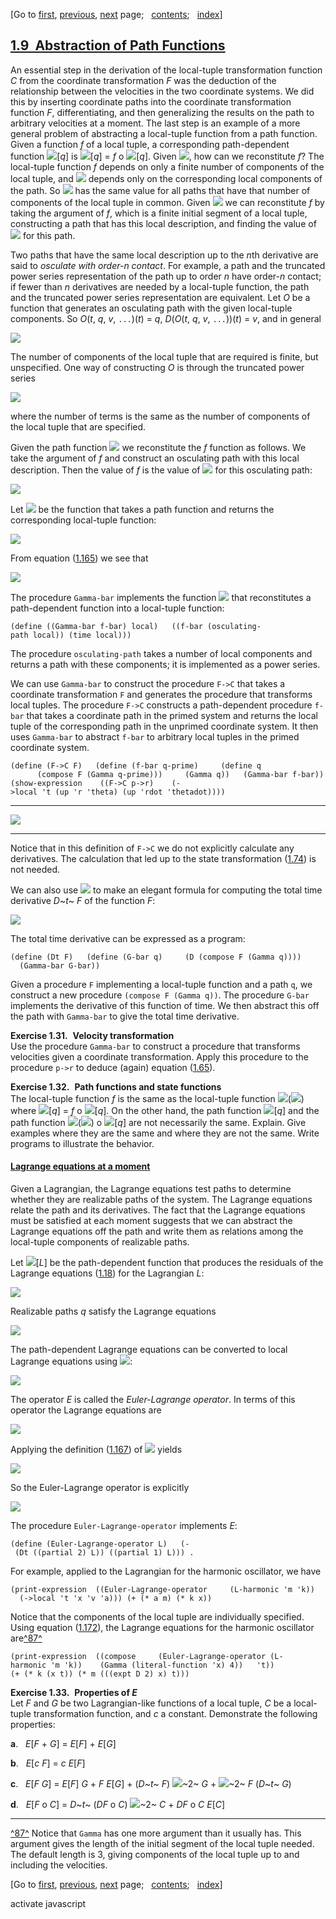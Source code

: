 <div class="navigation">

[Go to <span>[first](book.html),
[previous](book-Z-H-15.html)</span><span>,
[next](book-Z-H-17.html)</span> page<span>;
  </span><span>[contents](book-Z-H-4.html#%_toc_start)</span><span><span>;
  </span>[index](book-Z-H-82.html#%_index_start)</span>]

</div>

[1.9  Abstraction of Path Functions](book-Z-H-4.html#%_toc_%_sec_1.9)
---------------------------------------------------------------------

An essential step in the derivation of the local-tuple transformation
function *C* from the coordinate transformation *F* was the deduction of
the relationship between the velocities in the two coordinate systems.
We did this by inserting coordinate paths into the coordinate
transformation function *F*, differentiating, and then generalizing the
results on the path to arbitrary velocities at a moment. The last step
is an example of a more general problem of abstracting a local-tuple
function from a path function. Given a function *f* of a local tuple, a
corresponding path-dependent function ![](chap1-Z-G-D-51.gif)[*q*] is
![](chap1-Z-G-D-51.gif)[*q*] = *f* o ![](chap1-Z-G-D-9.gif)[*q*]. Given
![](chap1-Z-G-D-51.gif), how can we reconstitute *f*? The local-tuple
function *f* depends on only a finite number of components of the local
tuple, and ![](chap1-Z-G-D-51.gif) depends only on the corresponding
local components of the path. So ![](chap1-Z-G-D-51.gif) has the same
value for all paths that have that number of components of the local
tuple in common. Given ![](chap1-Z-G-D-51.gif) we can reconstitute *f*
by taking the argument of *f*, which is a finite initial segment of a
local tuple, constructing a path that has this local description, and
finding the value of ![](chap1-Z-G-D-51.gif) for this path.

Two paths that have the same local description up to the *n*th
derivative are said to *osculate with order-*n* contact*. For example, a
path and the truncated power series representation of the path up to
order *n* have order-*n* contact; if fewer than *n* derivatives are
needed by a local-tuple function, the path and the truncated power
series representation are equivalent. Let *O* be a function that
generates an osculating path with the given local-tuple components. So
*O*(*t*, *q*, *v*, `...`)(*t*) = *q*, *D*(*O*(*t*, *q*, *v*,
`...`))(*t*) = *v*, and in general

<div align="left">

![](chap1-Z-G-210.gif)

</div>

The number of components of the local tuple that are required is finite,
but unspecified. One way of constructing *O* is through the truncated
power series

<div align="left">

![](chap1-Z-G-211.gif)

</div>

where the number of terms is the same as the number of components of the
local tuple that are specified.

Given the path function ![](chap1-Z-G-D-51.gif) we reconstitute the *f*
function as follows. We take the argument of *f* and construct an
osculating path with this local description. Then the value of *f* is
the value of ![](chap1-Z-G-D-51.gif) for this osculating path:

<div align="left">

![](chap1-Z-G-212.gif)

</div>

Let ![](chap1-Z-G-D-52.gif) be the function that takes a path function
and returns the corresponding local-tuple function:

<div align="left">

![](chap1-Z-G-213.gif)

</div>

From equation ([1.165](#EQUATION_1.165)) we see that

<div align="left">

![](chap1-Z-G-214.gif)

</div>

The procedure `Gamma-bar` implements the function
![](chap1-Z-G-D-52.gif) that reconstitutes a path-dependent function
into a local-tuple function:

`(define ((Gamma-bar f-bar) local)   ((f-bar (osculating-path local)) (time local))) `

The procedure `osculating-path` takes a number of local components and
returns a path with these components; it is implemented as a power
series.

We can use `Gamma-bar` to construct the procedure `F->C` that takes a
coordinate transformation `F` and generates the procedure that
transforms local tuples. The procedure `F->C` constructs a
path-dependent procedure `f-bar` that takes a coordinate path in the
primed system and returns the local tuple of the corresponding path in
the unprimed coordinate system. It then uses `Gamma-bar` to abstract
`f-bar` to arbitrary local tuples in the primed coordinate system.

`(define (F->C F)   (define (f-bar q-prime)     (define q       (compose F (Gamma q-prime)))     (Gamma q))   (Gamma-bar f-bar)) (show-expression    ((F->C p->r)    (->local 't (up 'r 'theta) (up 'rdot 'thetadot)))) `

------------------------------------------------------------------------

<div align="left">

![](chap1-Z-G-215.gif)

</div>

------------------------------------------------------------------------

Notice that in this definition of `F->C` we do not explicitly calculate
any derivatives. The calculation that led up to the state
transformation ([1.74](book-Z-H-13.html#EQUATION_1.74)) is not needed.

We can also use ![](chap1-Z-G-D-52.gif) to make an elegant formula for
computing the total time derivative *D*~*t*~ *F* of the function *F*:

<div align="left">

![](chap1-Z-G-216.gif)

</div>

The total time derivative can be expressed as a program:

`(define (Dt F)   (define (G-bar q)     (D (compose F (Gamma q))))   (Gamma-bar G-bar)) `

Given a procedure `F` implementing a local-tuple function and a path
`q`, we construct a new procedure `(compose F (Gamma q))`. The procedure
`G-bar` implements the derivative of this function of time. We then
abstract this off the path with `Gamma-bar` to give the total time
derivative.

**Exercise 1.31.**  **Velocity transformation**\
 Use the procedure `Gamma-bar` to construct a procedure that transforms
velocities given a coordinate transformation. Apply this procedure to
the procedure `p->r` to deduce (again)
equation ([1.65](book-Z-H-13.html#EQUATION_1.65)).

**Exercise 1.32.**  **Path functions and state functions**\
 The local-tuple function *f* is the same as the local-tuple function
![](chap1-Z-G-D-52.gif)(![](chap1-Z-G-D-51.gif)) where
![](chap1-Z-G-D-51.gif)[*q*] = *f* o ![](chap1-Z-G-D-9.gif)[*q*]. On the
other hand, the path function ![](chap1-Z-G-D-51.gif)[*q*] and the path
function ![](chap1-Z-G-D-52.gif)(![](chap1-Z-G-D-51.gif)) o
![](chap1-Z-G-D-9.gif)[*q*] are not necessarily the same. Explain. Give
examples where they are the same and where they are not the same. Write
programs to illustrate the behavior.

#### [Lagrange equations at a moment](book-Z-H-4.html#%_toc_%_sec_Temp_152)

Given a Lagrangian, the Lagrange equations test paths to determine
whether they are realizable paths of the system. The Lagrange equations
relate the path and its derivatives. The fact that the Lagrange
equations must be satisfied at each moment suggests that we can abstract
the Lagrange equations off the path and write them as relations among
the local-tuple components of realizable paths.

Let ![](chap1-Z-G-D-53.gif)[*L*] be the path-dependent function that
produces the residuals of the Lagrange
equations ([1.18](book-Z-H-12.html#EQUATION_1.18)) for the
Lagrangian *L*:

<div align="left">

![](chap1-Z-G-217.gif)

</div>

Realizable paths *q* satisfy the Lagrange equations

<div align="left">

![](chap1-Z-G-218.gif)

</div>

The path-dependent Lagrange equations can be converted to local Lagrange
equations using ![](chap1-Z-G-D-52.gif):

<div align="left">

![](chap1-Z-G-219.gif)

</div>

The operator *E* is called the *Euler-Lagrange operator*. In terms of
this operator the Lagrange equations are

<div align="left">

![](chap1-Z-G-220.gif)

</div>

Applying the definition ([1.167](#EQUATION_1.167)) of
![](chap1-Z-G-D-52.gif) yields

<div align="left">

![](chap1-Z-G-221.gif)

</div>

So the Euler-Lagrange operator is explicitly

<div align="left">

![](chap1-Z-G-222.gif)

</div>

The procedure `Euler-Lagrange-operator` implements *E*:

`(define (Euler-Lagrange-operator L)   (- (Dt ((partial 2) L)) ((partial 1) L))) . `

For example, applied to the Lagrangian for the harmonic oscillator, we
have

`(print-expression  ((Euler-Lagrange-operator     (L-harmonic 'm 'k))   (->local 't 'x 'v 'a))) (+ (* a m) (* k x)) `

Notice that the components of the local tuple are individually
specified. Using equation ([1.172](#EQUATION_1.172)), the Lagrange
equations for the harmonic oscillator are[^87^](#footnote_Temp_153)

`(print-expression  ((compose     (Euler-Lagrange-operator (L-harmonic 'm 'k))    (Gamma (literal-function 'x) 4))   't)) (+ (* k (x t)) (* m (((expt D 2) x) t))) `

**Exercise 1.33.**  **Properties of *E***\
 Let *F* and *G* be two Lagrangian-like functions of a local tuple, *C*
be a local-tuple transformation function, and *c* a constant.
Demonstrate the following properties:

**a**.   *E*[*F* + *G*] = *E*[*F*] + *E*[*G*]

**b**.   *E*[*c* *F*] = *c* *E*[*F*]

**c**.   *E*[*F* *G*] = *E*[*F*] *G* + *F* *E*[*G*] + (*D*~*t*~ *F*)
![](front-Z-G-D-2.gif)~2~ *G* + ![](front-Z-G-D-2.gif)~2~ *F* (*D*~*t*~
*G*)

**d**.   *E*[*F* o *C*] = *D*~*t*~ (*DF* o *C*)
![](front-Z-G-D-2.gif)~2~ *C* + *DF* o *C* *E*[*C*]

<div class="smallprint">

------------------------------------------------------------------------

</div>

<div class="footnote">

[^87^](#call_footnote_Temp_153) Notice that `Gamma` has one more
argument than it usually has. This argument gives the length of the
initial segment of the local tuple needed. The default length is 3,
giving components of the local tuple up to and including the velocities.

</div>

<div class="navigation">

[Go to <span>[first](book.html),
[previous](book-Z-H-15.html)</span><span>,
[next](book-Z-H-17.html)</span> page<span>;
  </span><span>[contents](book-Z-H-4.html#%_toc_start)</span><span><span>;
  </span>[index](book-Z-H-82.html#%_index_start)</span>]

</div>

activate javascript

